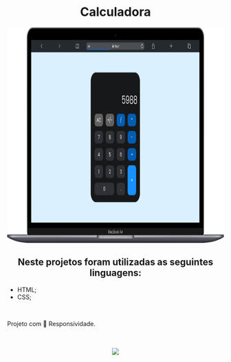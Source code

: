 <h1 align="center" > Calculadora </h1>

<p align="center">
  <img width="900" height="500" src="https://github.com/FelipeAz01/calculadora-display-grid-main/blob/main/img/Macbook-Air-.png">

</p>

<h2 align="center"> Neste projetos foram utilizadas as seguintes linguagens:</h2>
<ul>
 <li>HTML;</li>
 <li>CSS;</li>
</ul>
<br>
<p> Projeto com 📱 Responsividade.</p>
<br>
<br>

<div align="center"> 
<a href="" >
  <img   width="120px" src="https://img.shields.io/website-up-down-green-red/http/monip.org.svg"  /> 
</a>
</div>
